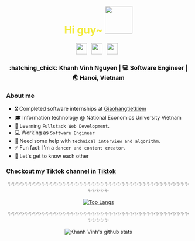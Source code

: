 <div align="center">
  <h1 style="color:#F3EB3B;"> Hi guy~ <img src="https://pic.chinesefontdesign.com/uploads/2017/11/chinesefontdesign.com-2017-11-16_10-37-52_166289.gif" width="75px"></h1>
</div>
 
<p align='center'> 
<a href="https://www.linkedin.com/in/nguyen-khanh-vinh/"><img height="30" src="https://raw.githubusercontent.com/trinwin/trinwin/master/icons/linkedin.png?raw=true"></a>&nbsp;&nbsp;
<a href="https://twitter.com/vinhnk2920"><img height="30" src="https://raw.githubusercontent.com/trinwin/trinwin/master/icons/twitter.png?raw=true"></a>&nbsp;&nbsp;
<a href="https://instagram.com/trinwin.dev"><img height="30" src="https://raw.githubusercontent.com/trinwin/trinwin/master/icons/instagram.png?raw=true"></a>&nbsp;&nbsp;

<div align="center">
<h3> :hatching_chick: Khanh Vinh Nguyen    |     💻 Software Engineer    |    🌏 Hanoi, Vietnam </h3> 
</div>

### About me 

- 🎖 Completed software internships at [Giaohangtietkiem](https://giaohangtietkiem.vn/)
- :mortar_board: Information technology @ National Economics University Vietnam
- 🌱 Learning `Fullstack Web Development`. 
- :computer: Working as `Software Engineer`
- 🤔 Need some help with `technical interview and algorithm`.
- ⚡ Fun fact: I'm a `dancer and content creator`.
- 💭 Let's get to know each other 

### Checkout my Tiktok channel in [Tiktok](https://www.tiktok.com/@vinhnk9)

<div align="center">

✨✨✨✨✨✨✨✨✨✨✨✨✨✨✨✨✨✨✨✨✨✨✨✨✨✨✨✨✨✨✨✨✨✨✨✨✨✨✨✨✨✨✨✨✨✨✨✨

[![Top Langs](https://github-readme-stats.vercel.app/api/top-langs/?username=vinhnk2920&theme=radical)](https://github.com/anuraghazra/github-readme-stats)

</div>

<div align="center">

✨✨✨✨✨✨✨✨✨✨✨✨✨✨✨✨✨✨✨✨✨✨✨✨✨✨✨✨✨✨✨✨✨✨✨✨✨✨✨✨✨✨✨✨✨✨✨✨

![Khanh Vinh's github stats](https://github-readme-stats.vercel.app/api/?username=vinhnk2920&show_icons=true&theme=radical) 
</div>

